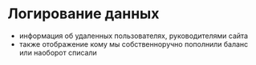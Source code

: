 # Логирование данных

- информация об удаленных пользователях, руководителями сайта
- также отображение кому мы собственноручно пополнили баланс или наоборот списали
